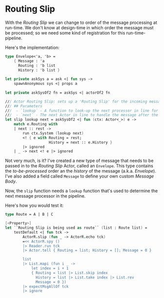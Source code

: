# Routing Slip
With the _Routing Slip_ we can change to order of the message processing at run-time. 
We don't know at design-time in which order the message must be processed; so we need some kind of registration for this run-time-pipeline.

Here's the implementation:

```fsharp
type Envelope<'a, 'b> = 
    { Message : 'a
      Routing : 'b list
      History : 'b list }
      
let private askSys a = ask <| fun sys ->
    spawnAnonymous sys <| props a
      
let private askSysOf2 fn = askSys <| actorOf2 fn

/// Actor Routing Slip: sets up a 'Routing Slip' for the incoming message by looking up the next processor.
/// ## Parameters
///  - `lookup` - A function to look-up the next processor in line for a given route.
///  - `next` - The next Actor in line to handle the message after the routing-slip is finished.
let slip lookup next = askSysOf2 <| fun (ctx: Actor<_>) e ->
    match e.Routing with
    | next :: rest -> 
        run ctx.System (lookup next)
        <! { e with Routing = rest; 
                    History = next :: e.History }
        |> ignored
    | _ -> next <! e |> ignored
```

Not very much, is it?
I've created a new type of message that needs to be passed in to the _Routing Slip_ Actor, called an ```Envelope```.
This type contains the _to-be-processed_ order an the _history_ of the message (a.k.a. _Envelope_).
I've also added a field called ```Message``` to define your own custom *Message Body*.

Now, the ```slip``` function needs a ```lookup``` function that's used to determine the next message processor in the pipeline.

Here's how you would test it:

```fsharp
type Route = A | B | C

[<Property>]
let ``Routing Slip is being used as route`` (list : Route list) =
    testDefault <| fun tck ->        
        ActorR.slip (fun _ -> ActorR.echo tck)
        =<< ActorR.spy ()
        |> Reader.run tck
        |> Actor.tell { Routing = list; History = []; Message = 0 }

        list 
        |> List.mapi (fun i _ -> 
            let index = i + 1
            { Routing = list |> List.skip index
              History = list |> List.take index |> List.rev
              Message = 0 })
        |> expectMsgAllOf tck
        |> ignore
```
